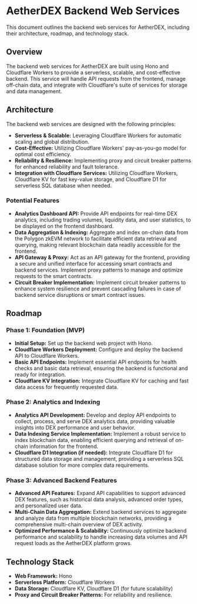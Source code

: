 # AetherDEX Backend Web Services

This document outlines the backend web services for AetherDEX, including their architecture, roadmap, and technology stack.

## Overview

The backend web services for AetherDEX are built using Hono and Cloudflare Workers to provide a serverless, scalable, and cost-effective backend. This service will handle API requests from the frontend, manage off-chain data, and integrate with Cloudflare's suite of services for storage and data management.

## Architecture

The backend web services are designed with the following principles:

-   **Serverless & Scalable:** Leveraging Cloudflare Workers for automatic scaling and global distribution.
-   **Cost-Effective:** Utilizing Cloudflare Workers' pay-as-you-go model for optimal cost efficiency.
-   **Reliability & Resilience:** Implementing proxy and circuit breaker patterns for enhanced reliability and fault tolerance.
-   **Integration with Cloudflare Services:** Utilizing Cloudflare Workers, Cloudflare KV for fast key-value storage, and Cloudflare D1 for serverless SQL database when needed.

### Potential Features

-   **Analytics Dashboard API:** Provide API endpoints for real-time DEX analytics, including trading volumes, liquidity data, and user statistics, to be displayed on the frontend dashboard.
-   **Data Aggregation & Indexing:** Aggregate and index on-chain data from the Polygon zkEVM network to facilitate efficient data retrieval and querying, making relevant blockchain data readily accessible for the frontend.
-   **API Gateway & Proxy:** Act as an API gateway for the frontend, providing a secure and unified interface for accessing smart contracts and backend services. Implement proxy patterns to manage and optimize requests to the smart contracts.
-   **Circuit Breaker Implementation:** Implement circuit breaker patterns to enhance system resilience and prevent cascading failures in case of backend service disruptions or smart contract issues.

## Roadmap

### Phase 1: Foundation (MVP)

-   **Initial Setup:** Set up the backend web project with Hono.
-   **Cloudflare Workers Deployment:** Configure and deploy the backend API to Cloudflare Workers.
-   **Basic API Endpoints:** Implement essential API endpoints for health checks and basic data retrieval, ensuring the backend is functional and ready for integration.
-   **Cloudflare KV Integration:** Integrate Cloudflare KV for caching and fast data access for frequently requested data.

### Phase 2: Analytics and Indexing

-   **Analytics API Development:** Develop and deploy API endpoints to collect, process, and serve DEX analytics data, providing valuable insights into DEX performance and user behavior.
-   **Data Indexing Service Implementation:** Implement a robust service to index blockchain data, enabling efficient querying and retrieval of on-chain information for the frontend.
-   **Cloudflare D1 Integration (if needed):** Integrate Cloudflare D1 for structured data storage and management, providing a serverless SQL database solution for more complex data requirements.

### Phase 3: Advanced Backend Features

-   **Advanced API Features:** Expand API capabilities to support advanced DEX features, such as historical data analysis, advanced order types, and personalized user data.
-   **Multi-Chain Data Aggregation:** Extend backend services to aggregate and analyze data from multiple blockchain networks, providing a comprehensive multi-chain overview of DEX activity.
-   **Optimized Performance & Scalability:** Continuously optimize backend performance and scalability to handle increasing data volumes and API request loads as the AetherDEX platform grows.

## Technology Stack

-   **Web Framework:** Hono
-   **Serverless Platform:** Cloudflare Workers
-   **Data Storage:** Cloudflare KV, Cloudflare D1 (for future scalability)
-   **Proxy and Circuit Breaker Patterns:** For reliability and resilience.

